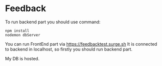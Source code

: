 # Feedback

To run backend part you should use command:
```
npm install
nodemon dbServer
```
You can run FrontEnd part via https://feedbacktest.surge.sh
It is connected to backend in localhost, so firstly you should run backend part.

My DB is hosted.
